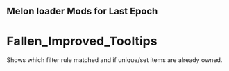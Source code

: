 ## Melon loader Mods for Last Epoch

# Fallen_Improved_Tooltips
Shows which filter rule matched and if unique/set items are already owned. 
